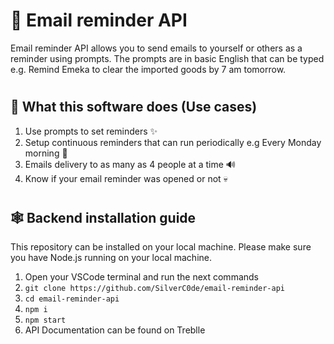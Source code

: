 # 📡 Email reminder API
Email reminder API allows you to send emails to yourself or others as a reminder using prompts. The prompts are in basic English that can be typed e.g. Remind Emeka to clear the imported goods by 7 am tomorrow.

#
## 🚀 What this software does (Use cases)

1. Use prompts to set reminders ✨
2. Setup continuous reminders that can run periodically e.g Every Monday morning 🎯
3. Emails delivery to as many as 4 people at a time 🔊
4. Know if your email reminder was opened or not 💀


#
## 🕸️ Backend installation guide

This repository can be installed on your local machine. Please make sure you have Node.js running on your local machine.

1. Open your VSCode terminal and run the next commands
2. ``git clone https://github.com/SilverC0de/email-reminder-api``
3. ``cd email-reminder-api``
4. ``npm i``
5. ``npm start``
6. API Documentation can be found on Treblle
